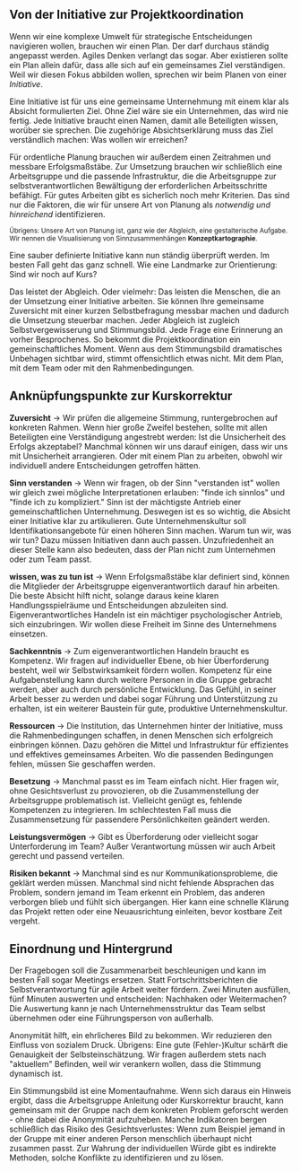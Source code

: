 <h2>Von der Initiative zur Projektkoordination</h2>

<p>Wenn wir eine komplexe Umwelt für strategische Entscheidungen navigieren wollen, brauchen wir einen Plan. Der darf durchaus ständig angepasst werden. Agiles Denken verlangt das sogar. Aber existieren sollte ein Plan allein dafür, dass alle sich auf ein gemeinsames Ziel verständigen. Weil wir diesen Fokus abbilden wollen, sprechen wir beim Planen von einer <em>Initiative</em>.</p>

<p>Eine Initiative ist für uns eine gemeinsame Unternehmung mit einem klar als Absicht formulierten Ziel. Ohne Ziel wäre sie ein Unternehmen, das wird nie fertig. Jede Initiative braucht einen Namen, damit alle Beteiligten wissen, worüber sie sprechen. Die zugehörige Absichtserklärung muss das Ziel verständlich machen: Was wollen wir erreichen?</p>

<p>Für ordentliche Planung brauchen wir außerdem einen Zeitrahmen und messbare Erfolgsmaßstäbe. Zur Umsetzung brauchen wir schließlich eine Arbeitsgruppe und die passende Infrastruktur, die die Arbeitsgruppe zur selbstverantwortlichen Bewältigung der erforderlichen Arbeitsschritte befähigt. Für gutes Arbeiten gibt es sicherlich noch mehr Kriterien. Das sind nur die Faktoren, die wir für unsere Art von Planung als <em>notwendig und hinreichend</em> identifizieren.</p>

<p><small>Übrigens: Unsere Art von Planung ist, ganz wie der Abgleich, eine gestalterische Aufgabe. Wir nennen die Visualisierung von Sinnzusammenhängen <strong>Konzeptkartographie</strong>.</small></p>

<p>Eine sauber definierte Initiative kann nun ständig überprüft werden. Im besten Fall geht das ganz schnell. Wie eine Landmarke zur Orientierung: Sind wir noch auf Kurs?</p>

<p>Das leistet der Abgleich. Oder vielmehr: Das leisten die Menschen, die an der Umsetzung einer Initiative arbeiten. Sie können Ihre gemeinsame Zuversicht mit einer kurzen Selbstbefragung messbar machen und dadurch die Umsetzung steuerbar machen. Jeder Abgleich ist zugleich Selbstvergewisserung und Stimmungsbild. Jede Frage eine Erinnerung an vorher Besprochenes. So bekommt die Projektkoordination ein gemeinschaftliches Moment. Wenn aus dem Stimmungsbild dramatisches Unbehagen sichtbar wird, stimmt offensichtlich etwas nicht. Mit dem Plan, mit dem Team oder mit den Rahmenbedingungen.</p>

<h2>Anknüpfungspunkte zur Kurskorrektur</h2>

<p><strong>Zuversicht</strong> → Wir prüfen die allgemeine Stimmung, runtergebrochen auf konkreten Rahmen. Wenn hier große Zweifel bestehen, sollte mit allen Beteiligten eine Verständigung angestrebt werden: Ist die Unsicherheit des Erfolgs akzeptabel? Manchmal können wir uns darauf einigen, dass wir uns mit Unsicherheit arrangieren. Oder mit einem Plan zu arbeiten, obwohl wir individuell andere Entscheidungen getroffen hätten.</p>
<p><strong>Sinn verstanden</strong> → Wenn wir fragen, ob der Sinn "verstanden ist" wollen wir gleich zwei mögliche Interpretationen erlauben: "finde ich sinnlos" und "finde ich zu kompliziert." Sinn ist der mächtigste Antrieb einer gemeinschaftlichen Unternehmung. Deswegen ist es so wichtig, die Absicht einer Initiative klar zu artikulieren. Gute Unternehmenskultur soll Identifikationsangebote für einen höheren Sinn machen. Warum tun wir, was wir tun? Dazu müssen Initiativen dann auch passen. Unzufriedenheit an dieser Stelle kann also bedeuten, dass der Plan nicht zum Unternehmen oder zum Team passt.</p>
<p><strong>wissen, was zu tun ist</strong> → Wenn Erfolgsmaßstäbe klar definiert sind, können die Mitglieder der Arbeitsgruppe eigenverantwortlich darauf hin arbeiten. Die beste Absicht hilft nicht, solange daraus keine klaren Handlungsspielräume und Entscheidungen abzuleiten sind. Eigenverantwortliches Handeln ist ein mächtiger psychologischer Antrieb, sich einzubringen. Wir wollen diese Freiheit im Sinne des Unternehmens einsetzen.</p>
<p><strong>Sachkenntnis</strong> → Zum eigenverantwortlichen Handeln braucht es Kompetenz. Wir fragen auf individueller Ebene, ob hier Überforderung besteht, weil wir Selbstwirksamkeit fördern wollen. Kompetenz für eine Aufgabenstellung kann durch weitere Personen in die Gruppe gebracht werden, aber auch durch persönliche Entwicklung. Das Gefühl, in seiner Arbeit besser zu werden und dabei sogar Führung und Unterstützung zu erhalten, ist ein weiterer Baustein für gute, produktive Unternehmenskultur.</p>
<p><strong>Ressourcen</strong> → Die Institution, das Unternehmen hinter der Initiative, muss die Rahmenbedingungen schaffen, in denen Menschen sich erfolgreich einbringen können. Dazu gehören die Mittel und Infrastruktur für effizientes und effektives gemeinsames Arbeiten. Wo die passenden Bedingungen fehlen, müssen Sie geschaffen werden.</p>
<p><strong>Besetzung</strong> → Manchmal passt es im Team einfach nicht. Hier fragen wir, ohne Gesichtsverlust zu provozieren, ob die Zusammenstellung der Arbeitsgruppe problematisch ist. Vielleicht genügt es, fehlende Kompetenzen zu integrieren. Im schlechtesten Fall muss die Zusammensetzung für passendere Persönlichkeiten geändert werden.</p>
<p><strong>Leistungsvermögen</strong> → Gibt es Überforderung oder vielleicht sogar Unterforderung im Team? Außer Verantwortung müssen wir auch Arbeit gerecht und passend verteilen.</p>
<p><strong>Risiken bekannt</strong> → Manchmal sind es nur Kommunikationsprobleme, die geklärt werden müssen. Manchmal sind nicht fehlende Absprachen das Problem, sondern jemand im Team erkennt ein Problem, das anderen verborgen blieb und fühlt sich übergangen. Hier kann eine schnelle Klärung das Projekt retten oder eine Neuausrichtung einleiten, bevor kostbare Zeit vergeht.</p>

<h2>Einordnung und Hintergrund</h2>

<p>Der Fragebogen soll die Zusammenarbeit beschleunigen und kann im besten Fall sogar Meetings ersetzen. Statt Fortschrittsberichten die Selbstverantwortung für agile Arbeit weiter fördern. Zwei Minuten ausfüllen, fünf Minuten auswerten und entscheiden: Nachhaken oder Weitermachen? Die Auswertung kann je nach Unternehmensstruktur das Team selbst übernehmen oder eine Führungsperson von außerhalb.</p>

<p>Anonymität hilft, ein ehrlicheres Bild zu bekommen. Wir reduzieren den Einfluss von sozialem Druck. Übrigens: Eine gute (Fehler-)Kultur schärft die Genauigkeit der Selbsteinschätzung. Wir fragen außerdem stets nach "aktuellem" Befinden, weil wir verankern wollen, dass die Stimmung dynamisch ist. </p>
<p>Ein Stimmungsbild ist eine Momentaufnahme. Wenn sich daraus ein Hinweis ergibt, dass die Arbeitsgruppe Anleitung oder Kurskorrektur braucht, kann gemeinsam mit der Gruppe nach dem konkreten Problem geforscht werden - ohne dabei die Anonymität aufzuheben. Manche Indikatoren bergen schließlich das Risiko des Gesichtsverlustes: Wenn zum Beispiel jemand in der Gruppe mit einer anderen Person menschlich überhaupt nicht zusammen passt. Zur Wahrung der individuellen Würde gibt es indirekte Methoden, solche Konflikte zu identifizieren und zu lösen.</p>
